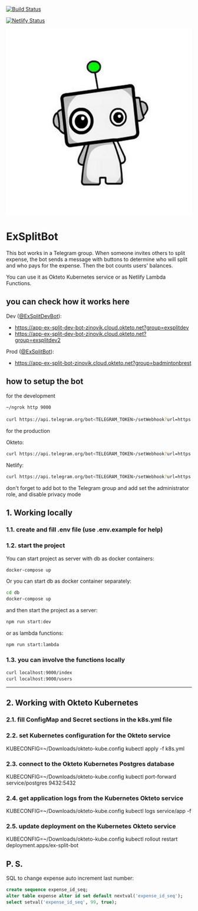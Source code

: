 [![Build Status](https://travis-ci.org/zinovik/ex-split-bot.svg?branch=master)](https://travis-ci.org/zinovik/ex-split-bot)

[![Netlify Status](https://api.netlify.com/api/v1/badges/b054f198-abad-43cb-8e9c-06251b61bb7d/deploy-status)](https://app.netlify.com/sites/ex-split-bot/deploys)

![logo](./avatar/exsplitbot.jpg)

# ExSplitBot

This bot works in a Telegram group. When someone invites others to split expense, the bot sends a message with buttons to determine who will split and who pays for the expense. Then the bot counts users' balances.

You can use it as Okteto Kubernetes service or as Netlify Lambda Functions.

## you can check how it works here

Dev ([@ExSplitDevBot](https://t.me/exsplitdevbot)):

- https://app-ex-split-dev-bot-zinovik.cloud.okteto.net?group=exsplitdev
- https://app-ex-split-dev-bot-zinovik.cloud.okteto.net?group=exsplitdev2

Prod ([@ExSplitBot](https://t.me/exsplitbot)):

- https://app-ex-split-bot-zinovik.cloud.okteto.net?group=badmintonbrest

## how to setup the bot

for the development

```bash
~/ngrok http 9000

curl https://api.telegram.org/bot<TELEGRAM_TOKEN>/setWebhook?url=https://<NGROK ID>.ngrok.io/index?token=<TOKEN>
```

for the production

Okteto:

```bash
curl https://api.telegram.org/bot<TELEGRAM_TOKEN>/setWebhook?url=https://app-ex-split-bot-zinovik.cloud.okteto.net/index?token=<TOKEN>
```

Netlify:

```bash
curl https://api.telegram.org/bot<TELEGRAM_TOKEN>/setWebhook?url=https://ex-split-bot.netlify.com/.netlify/functions/index?token=<TOKEN>
```

don't forget to add bot to the Telegram group and add set the administrator role, and disable privacy mode

## 1. Working locally

### 1.1. create and fill .env file (use .env.example for help)

### 1.2. start the project

You can start project as server with db as docker containers:

```bash
docker-compose up
```

Or you can start db as docker container separately:

```bash
cd db
docker-compose up
```

and then start the project as a server:

```bash
npm run start:dev
```

or as lambda functions:

```bash
npm run start:lambda
```

### 1.3. you can involve the functions locally

```bash
curl localhost:9000/index
curl localhost:9000/users
```

---

## 2. Working with Okteto Kubernetes

### 2.1. fill ConfigMap and Secret sections in the k8s.yml file

### 2.2. set Kubernetes configuration for the Okteto service

KUBECONFIG=~/Downloads/okteto-kube.config kubectl apply -f k8s.yml

### 2.3. connect to the Okteto Kubernetes Postgres database

KUBECONFIG=~/Downloads/okteto-kube.config kubectl port-forward service/postgres 9432:5432

### 2.4. get application logs from the Kubernetes Okteto service

KUBECONFIG=~/Downloads/okteto-kube.config kubectl logs service/app -f

### 2.5. update deployment on the Kubernetes Okteto service

KUBECONFIG=~/Downloads/okteto-kube.config kubectl rollout restart deployment.apps/ex-split-bot

## P. S.

SQL to change expense auto increment last number:

```sql
create sequence expense_id_seq;
alter table expense alter id set default nextval('expense_id_seq');
select setval('expense_id_seq', 99, true);
```

